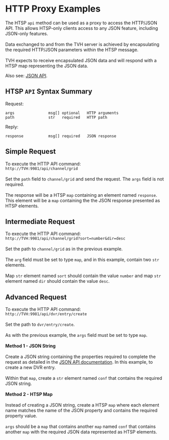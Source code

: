 # HTTP Proxy Examples

The HTSP `api` method can be used as a proxy to access the HTTP/JSON API.  This allows HTSP-only clients access to any JSON feature, including JSON-only features.\
\
Data exchanged to and from the TVH server is achieved by encapsulating the required HTTP/JSON parameters within the HTSP message.\
\
TVH expects to receive encapsulated JSON data and will respond with a HTSP map representing the JSON data.

Also see: [JSON API](../json-api/).

## HTSP `API` Syntax Summary

Request:

```
args               msg[] optional   HTTP arguments
path               str   required   HTTP path
```

Reply:

```
response           msg[] required   JSON response 
```

## Simple Request

To execute the HTTP API command:\
`http://TVH:9981/api/channel/grid`\
\
Set the `path` field to `channel/grid` and send the request.  The `args` field is not required.\
\
The response will be a HTSP `map` containing an element named `response`.  This element will be a `map` containing the the JSON response presented as HTSP elements.

## Intermediate Request

To execute the HTTP API command:\
`http://TVH:9981/api/channel/grid?sort=number&dir=desc`\
\
Set the path to `channel/grid` as in the previous example.\
\
The `arg` field must be set to type `map`, and in this example, contain two `str` elements.\
\
Map `str` element named `sort` should contain the value `number` and map `str` element named `dir` should contain the value `desc`.

## Advanced Request

To execute the HTTP API command:\
`http://TVH:9981/api/dvr/entry/create`\
\
Set the path to `dvr/entry/create`.\
\
As with the previous example, the `args` field must be set to type `map`.\
\
**Method 1 - JSON String**\
\
Create a JSON string containing the properties required to complete the request as detailed in the [JSON API documentation](../json-api/).  In this example, to create a new DVR entry.\
\
Within that `map`, create a `str` element named `conf` that contains the required JSON string.\
\
**Method 2 - HTSP Map**\
\
Instead of creating a JSON string, create a HTSP `map` where each element name matches the name of the JSON property and contains the required property value.\
\
`args` should be a `map` that contains another `map` named `conf` that contains another `map` with the required JSON data represented as HTSP elements.
